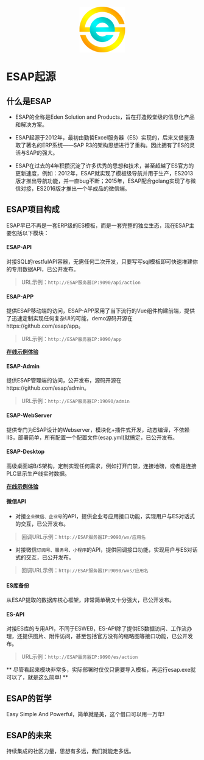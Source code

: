 <p align="center">
  <img src="./img/logo.png" width="120">
</p>

# ESAP起源

## 什么是ESAP
* ESAP的全称是Eden Solution and Products，旨在打造殿堂级的信息化产品和解决方案。

* ESAP起源于2012年，最初由勤哲Excel服务器（ES）实现的，后来又借鉴汲取了著名的ERP系统——SAP R3的架构思想进行了重构。因此拥有了ES的灵活与SAP的强大。

* ESAP在过去的4年积攒沉淀了许多优秀的思想和技术，甚至超越了ES官方的更新速度，例如：2012年，ESAP就实现了模板级导航并用于生产，ES2013版才推出导航功能，并一直bug不断；2015年，ESAP配合golang实现了与微信对接，ES2016版才推出一个半成品的微信端。

## ESAP项目构成
ESAP早已不再是一套ERP级的ES模板，而是一套完整的独立生态，现在ESAP主要包括以下模块：

#### ESAP-API
对接SQL的restfulAPI容器，无需任何二次开发，只要写写sql模板即可快速堆建你的专用数据API，已公开发布。
> URL示例：`http://ESAP服务器IP:9090/api/action`

#### ESAP-APP
提供ESAP移动端的访问，ESAP-APP采用了当下流行的Vue组件构建前端，提供了迅速定制实现任何复杂UI的可能，demo源码开源在https://github.com/esap/app。
> URL示例：`http://ESAP服务器IP:9090/app`

**[在线示例体验](https://m.esap.vip)**

#### ESAP-Admin
提供ESAP管理端的访问，公开发布，源码开源在https://github.com/esap/admin。
> URL示例：`http://ESAP服务器IP:19090/admin`

#### ESAP-WebServer
提供专门为ESAP设计的Webserver，模块化+插件式开发，动态编译，不依赖IIS，部署简单，所有配置一个配置文件(esap.yml)就搞定，已公开发布。

#### ESAP-Desktop
高级桌面端B/S架构，定制实现任何需求，例如打开门禁，连接地磅，或者是连接PLC显示生产线实时数据。

**[在线示例体验](https://demo.esap.vip)**

#### 微信API
* 对接`企业微信、企业号`的API，提供企业号应用接口功能，实现用户与ES对话式的交互，已公开发布。

> 回调URL示例：`http://ESAP服务器IP:9090/wx/应用名`

* 对接微信`订阅号、服务号、小程序`的API，提供回调接口功能，实现用户与ES对话式的交互，已公开发布。

> 回调URL示例：`http://ESAP服务器IP:9090/wxs/应用名`

#### ES库备份
从ESAP提取的数据库核心框架，非常简单确又十分强大，已公开发布。

#### ES-API
对接ES库的专用API，不同于ESWEB，ES-API除了提供ES数据访问、工作流办理，还提供图片、附件访问，甚至包括官方没有的缩略图等接口功能，已公开发布。
> URL示例：`http://ESAP服务器IP:9090/es/action`

** 尽管看起来模块非常多，实际部署时仅仅只需要导入模板，再运行esap.exe就可以了，就是这么简单! **

## ESAP的哲学
Easy Simple And Powerful，简单就是美，这个借口可以用一万年!

## ESAP的未来
持续集成的社区力量，思想有多远，我们就能走多远。
